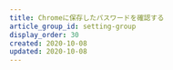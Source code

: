 ```yaml
---
title: Chromeに保存したパスワードを確認する
article_group_id: setting-group
display_order: 30
created: 2020-10-08
updated: 2020-10-08
---
```

